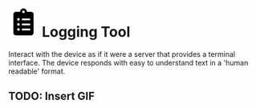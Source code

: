 # <img src='PC/HostApp/HostApp/Resources/clipboard-list.png' style="width:60px;"/> Logging Tool
Interact with the device as if it were a server that provides a terminal interface. The device responds with easy to understand text in a 'human readable' format.

## TODO: Insert GIF